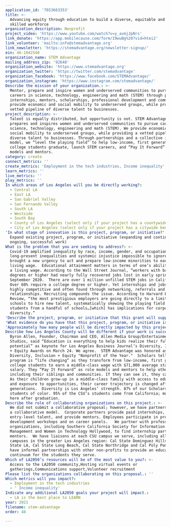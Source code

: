 ```yaml
---
application_id: '7653663353'
title: >-
  Advancing equity through education to build a diverse, equitable and inclusive
  skilled workforce
organization_description: Nonprofit
project_video: 'https://www.youtube.com/watch?v=y_avmjJpNrs'
link_donate: 'https://app.mobilecause.com/form/I9wuBg%20?vid=htei2'
link_volunteer: 'mailto:info@stemadvantage.org'
link_newsletter: 'https://stemadvantage.org/newsletter-signup/'
ein: 46-1042540
organization_name: STEM Advantage
mailing_address_zip: '92648'
organization_website: 'https://www.stemadvantage.org'
organization_twitter: 'https://twitter.com/stemadvantage'
organization_facebook: 'https://www.facebook.com/STEMAdvantage/'
organization_instagram: 'https://www.instagram.com/stemadvantage/'
Describe the mission of your organization.: >-
  Mentor, prepare and inspire women and underserved communities to pursue
  careers in science, technology, engineering and math (STEM) through paid
  internships, mentors, scholarships, professional development and community. We
  provide economic and social mobility to underserved groups, while providing a
  vetted pipeline of diverse talent to businesses.
project_description: >-
  Talent is equally distributed, but opportunity is not. STEM Advantage mentors,
  prepares and inspires women and underserved communities to pursue careers in
  science, technology, engineering and math (STEM). We provide economic and
  social mobility to underserved groups, while providing a vetted pipeline of
  diverse talent to businesses. Through partnerships and a collective impact
  model, we “level the playing field” to help low-income, first generation
  college students graduate, launch STEM careers, and “Pay It Forward” as role
  models and mentors.
category: create
connect_metrics: ''
create_metrics: 'Employment in the tech industries, Income inequality'
learn_metrics: ''
live_metrics: ''
play_metrics: ''
In which areas of Los Angeles will you be directly working?:
  - Central LA
  - East LA
  - San Gabriel Valley
  - San Fernando Valley
  - South LA
  - Westside
  - South Bay
  - County of Los Angeles (select only if your project has a countywide benefit)
  - City of Los Angeles (select only if your project has a citywide benefit)
'In what stage of innovation is this project, program, or initiative?': >-
  Expand existing project, program, or initiative (expanding and continuing
  ongoing, successful work)
What is the problem that you are seeking to address?: >-
  Covid-19 amplified inequality by race, income, gender, and occupation, made
  long-present inequalities and systemic injustice impossible to ignore, and
  brought a new urgency to act and prepare low-income minorities to earn a
  living wage.  Educational attainment matters in terms of one’s ability to earn
  a living wage. According to the Wall Street Journal, “workers with bachelor’s
  degrees or higher had nearly fully recovered jobs lost in early spring” by
  September 2020.  There are over 1 million unfilled STEM jobs in California.
  Over 60% require a college degree or higher. Yet internships and jobs are
  highly competitive and often found through networking, referrals and family
  relationships. Recruiting compounds the issue. According to Harvard Business
  Review, “the most prestigious employers are going directly to a limited set of
  schools to hire new talent, systematically skewing the playing field toward
  students from a handful of schools…[which] has implications for corporate
  diversity.”
'Describe the project, program, or initiative that this grant will support to address the problem identified.': "Through partnerships and a collective impact model with businesses, professional and industry organizations, STEM Advantage provides economic and social mobility to underrepresented groups, while providing a vetted pipeline of diverse talent to businesses. Our program is designed to “level the playing field” and help low-income, first generation college students attending a public university graduate and launch STEM careers, and then “Pay It Forward” as role models and mentors.  We give students attending California State University, the nation's largest and most ethnically diverse 4-year public university system, many of the benefits that students attending a private university receive, including: •\tPaid internships to help students gain real-world experience •\tMentors to provide a role model, support, guidance and coaching •\tScholarships to attend classes full-time and graduate with less student debt •\tProfessional development and career panels to prepare for their job search •\tCommunity, including a sense of belonging and opportunities to build their network  Honored by Los Angeles Business Journal as Diversity, Inclusion + Equity Nonprofit of the Year, we willl: •\tSelect 175-200 Scholars for new cohort •\tInclude 500 Freshmen in professional development, mentorship and community •\tHire a Program Manager to support Freshmen program •\tConduct 25 professional development workshops/career panels •\tCollaborate with organizations that focus on women, Black and Latinx students"
'What evidence do you have that this project, program, or initiative is or will be successful, and how will you define and measure success?': "We track and analyze results through a customized Salesforce platform. When scholar applications are submitted (annually), they flow into Salesforce. Demographic questions collect gender, ethnicity, Pell grant recipient (proxy for low-income), first-generation and veteran status.  We talk to students frequently to discuss internships, jobs and mentors. We gather formal (through surveys) and informal feedback from all stakeholders, including scholars, alumni, internship providers, mentors, campus liaisons and companies that hire scholars upon graduation to monitor and evaluate our program. We analyze and discuss feedback as a leadership team to refine, as appropriate, our program.   Impact since 2012: STEM Advantage Scholars •\t100% graduation rate in a STEM major and hire rate post-graduation •\t460 Scholars; nearly half are women, 87% are students of color •\t$1.2 million+ in scholarships •\t$71,000 average starting salary  •\t7,500 students served through professional development outreach"
'Approximately how many people will be directly impacted by this project, program, or initiative?': '1000'
Describe how Los Angeles County will be different if your work is successful.: >-
  Byron Allen, Founder, Chairman and CEO, Allen Media Group/Entertainment
  Studios, said “Education is everything to help kids realize their full
  potential” as keynote for Los Angeles Business Journal’s Diversity, Inclusion
  + Equity Awards on March 24. We agree.  STEM Advantage was honored as
  Diversity, Inclusion + Equity "Nonprofit of the Year."  Scholars tell us our
  program is “life changing” as they transform from low-income, first generation
  college students to earn a middle-class wage with $71,000 average starting
  salary. They “Pay It Forward” as role models and mentors to help others,
  including their siblings and communities. If they can see it, they can be it! 
  As their children grow-up in a middle-class family with access to education
  and exposure to opportunities, their career trajectory is changed affecting
  generations.  Diversity is Los Angeles’ strength. 87% of our Scholars are
  students of color. 95% of the CSU’s students come from California; most stay
  here after graduation.
Describe the role of collaborating organizations on this project.: >-
  We did not submit a collaborative proposal; however, we have partnerships and
  a collaborative model.  Corporate partners provide paid internships, hire
  entry-level talent, and provide mentors. Employees participate in professional
  development workshops and on career panels.   We partner with professional
  organizations, including Southern California Society for Information
  Management and Women in Technology Hollywood, to find internship partners and
  mentors.  We have liaisons at each CSU campus we serve, including all five CSU
  campuses in the greater Los Angeles region: Cal State Dominguez Hills, Cal
  State LA, Cal State Long Beach, Cal State Northridge and Cal Poly Pomona.  We
  have informal partnerships with other non-profits to provide an educational
  continuum for the students they serve.
Which of LA2050’s resources will be of the most value to you?: >-
  Access to the LA2050 community,Hosting virtual events or
  gatherings,Communications support,Volunteer recruitment
Please list the organizations collaborating on this proposal.: ''
Which metrics will you impact?:
  - Employment in the tech industries
  - ' Income inequality'
Indicate any additional LA2050 goals your project will impact.:
  - LA is the best place to LEARN
year: 2021
filename: stem-advantage
order: 48

---
```

